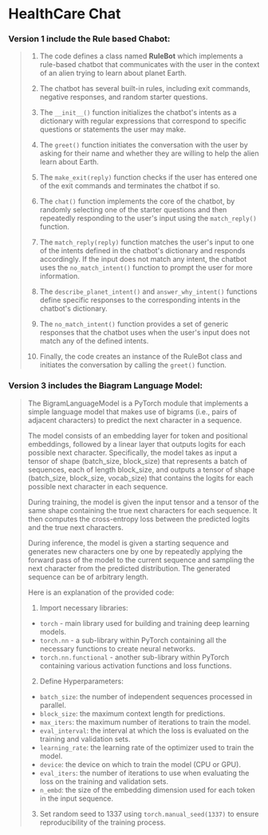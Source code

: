 # HealthCare Chat

### Version 1 include the Rule based Chabot:

> 1. The code defines a class named **RuleBot** which implements a rule-based chatbot that communicates with the user in the context of an alien trying to learn about planet Earth.
>
> 2. The chatbot has several built-in rules, including exit commands, negative responses, and random starter questions.
> 
> 3. The `__init__()` function initializes the chatbot's intents as a dictionary with regular expressions that correspond to specific questions or statements the user may make.
> 
> 4. The `greet()` function initiates the conversation with the user by asking for their name and whether they are willing to help the alien learn about Earth.
> 
> 5. The `make_exit(reply)` function checks if the user has entered one of the exit commands and terminates the chatbot if so.
> 
> 6. The `chat()` function implements the core of the chatbot, by randomly selecting one of the starter questions and then repeatedly responding to the user's input using the `match_reply()` function.
> 
> 7. The `match_reply(reply)` function matches the user's input to one of the intents defined in the chatbot's dictionary and responds accordingly. If the input does not match any intent, the chatbot uses the `no_match_intent()` function to prompt the user for more information.
> 
> 8. The `describe_planet_intent()` and `answer_why_intent()` functions define specific responses to the corresponding intents in the chatbot's dictionary.
> 
> 9. The `no_match_intent()` function provides a set of generic responses that the chatbot uses when the user's input does not match any of the defined intents.
> 
> 10. Finally, the code creates an instance of the RuleBot class and initiates the conversation by calling the `greet()` function.


### Version 3 includes the Biagram Language Model:

>The BigramLanguageModel is a PyTorch module that implements a simple language model that makes use of bigrams (i.e., pairs of adjacent characters) to predict the next character in a sequence.
> 
>The model consists of an embedding layer for token and positional embeddings, followed by a linear layer that outputs logits for each possible next character. Specifically, the model takes as input a tensor of shape (batch_size, block_size) that represents a batch of sequences, each of length block_size, and outputs a tensor of shape (batch_size, block_size, vocab_size) that contains the logits for each possible next character in each sequence.
> 
>During training, the model is given the input tensor and a tensor of the same shape containing the true next characters for each sequence. It then computes the cross-entropy loss between the predicted logits and the true next characters.
> 
>During inference, the model is given a starting sequence and generates new characters one by one by repeatedly applying the forward pass of the model to the current sequence and sampling the next character from the predicted distribution. The generated sequence can be of arbitrary length.
>
>Here is an explanation of the provided code:
>
>1. Import necessary libraries:
>
>   * `torch` - main library used for building and training deep learning models.
>   * `torch.nn` - a sub-library within PyTorch containing all the necessary functions to create neural networks.
>   * `torch.nn.functional` - another sub-library within PyTorch containing various activation functions and loss functions.
>
>2. Define Hyperparameters:
>
>   * `batch_size`: the number of independent sequences processed in parallel.
>   * `block_size`: the maximum context length for predictions.
>   * `max_iters`: the maximum number of iterations to train the model.
>   * `eval_interval`: the interval at which the loss is evaluated on the training and validation sets.
>   * `learning_rate`: the learning rate of the optimizer used to train the model.
>   * `device`: the device on which to train the model (CPU or GPU).
>   * `eval_iters`: the number of iterations to use when evaluating the loss on the training and validation sets.
>   * `n_embd`: the size of the embedding dimension used for each token in the input sequence.
>
>3. Set random seed to 1337 using `torch.manual_seed(1337)` to ensure reproducibility of the training process.